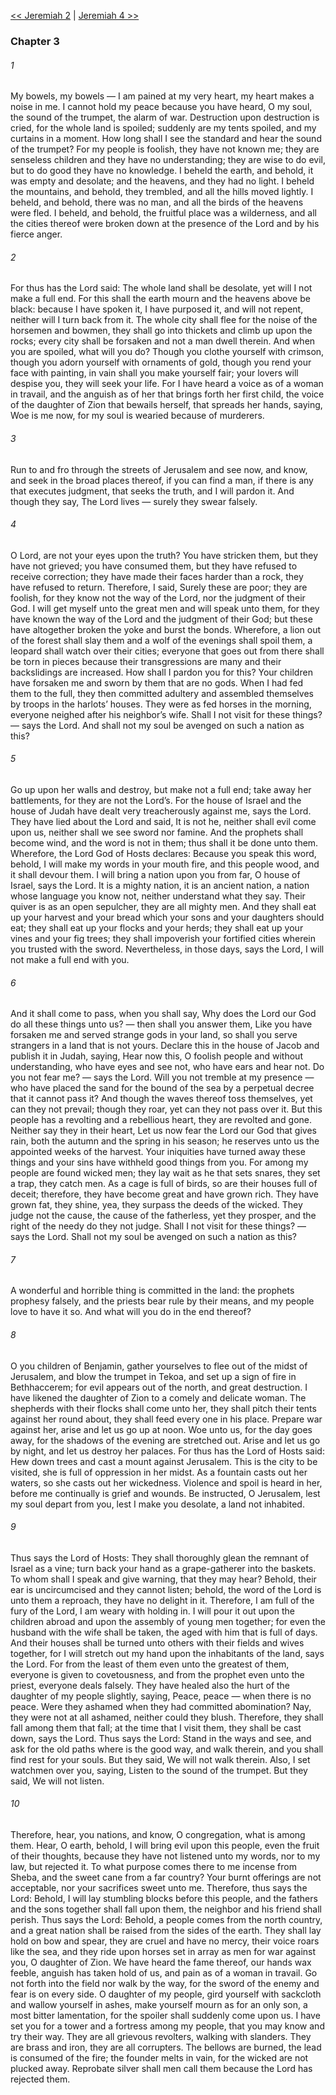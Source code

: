 [<< Jeremiah 2](Jeremiah%202)  |  [Jeremiah 4 >>](Jeremiah%204)

### Chapter 3
###### 1
My bowels, my bowels — I am pained at my very heart, my heart makes a noise in me. I cannot hold my peace because you have heard, O my soul, the sound of the trumpet, the alarm of war. Destruction upon destruction is cried, for the whole land is spoiled; suddenly are my tents spoiled, and my curtains in a moment. How long shall I see the standard and hear the sound of the trumpet? For my people is foolish, they have not known me; they are senseless children and they have no understanding; they are wise to do evil, but to do good they have no knowledge. I beheld the earth, and behold, it was empty and desolate; and the heavens, and they had no light. I beheld the mountains, and behold, they trembled, and all the hills moved lightly. I beheld, and behold, there was no man, and all the birds of the heavens were fled. I beheld, and behold, the fruitful place was a wilderness, and all the cities thereof were broken down at the presence of the Lord and by his fierce anger.

###### 2
For thus has the Lord said: The whole land shall be desolate, yet will I not make a full end. For this shall the earth mourn and the heavens above be black: because I have spoken it, I have purposed it, and will not repent, neither will I turn back from it. The whole city shall flee for the noise of the horsemen and bowmen, they shall go into thickets and climb up upon the rocks; every city shall be forsaken and not a man dwell therein. And when you are spoiled, what will you do? Though you clothe yourself with crimson, though you adorn yourself with ornaments of gold, though you rend your face with painting, in vain shall you make yourself fair; your lovers will despise you, they will seek your life. For I have heard a voice as of a woman in travail, and the anguish as of her that brings forth her first child, the voice of the daughter of Zion that bewails herself, that spreads her hands, saying, Woe is me now, for my soul is wearied because of murderers.

###### 3
Run to and fro through the streets of Jerusalem and see now, and know, and seek in the broad places thereof, if you can find a man, if there is any that executes judgment, that seeks the truth, and I will pardon it. And though they say, The Lord lives — surely they swear falsely.

###### 4
O Lord, are not your eyes upon the truth? You have stricken them, but they have not grieved; you have consumed them, but they have refused to receive correction; they have made their faces harder than a rock, they have refused to return. Therefore, I said, Surely these are poor; they are foolish, for they know not the way of the Lord, nor the judgment of their God. I will get myself unto the great men and will speak unto them, for they have known the way of the Lord and the judgment of their God; but these have altogether broken the yoke and burst the bonds. Wherefore, a lion out of the forest shall slay them and a wolf of the evenings shall spoil them, a leopard shall watch over their cities; everyone that goes out from there shall be torn in pieces because their transgressions are many and their backslidings are increased. How shall I pardon you for this? Your children have forsaken me and sworn by them that are no gods. When I had fed them to the full, they then committed adultery and assembled themselves by troops in the harlots’ houses. They were as fed horses in the morning, everyone neighed after his neighbor’s wife. Shall I not visit for these things? — says the Lord. And shall not my soul be avenged on such a nation as this?

###### 5
Go up upon her walls and destroy, but make not a full end; take away her battlements, for they are not the Lord’s. For the house of Israel and the house of Judah have dealt very treacherously against me, says the Lord. They have lied about the Lord and said, It is not he, neither shall evil come upon us, neither shall we see sword nor famine. And the prophets shall become wind, and the word is not in them; thus shall it be done unto them. Wherefore, the Lord God of Hosts declares: Because you speak this word, behold, I will make my words in your mouth fire, and this people wood, and it shall devour them. I will bring a nation upon you from far, O house of Israel, says the Lord. It is a mighty nation, it is an ancient nation, a nation whose language you know not, neither understand what they say. Their quiver is as an open sepulcher, they are all mighty men. And they shall eat up your harvest and your bread which your sons and your daughters should eat; they shall eat up your flocks and your herds; they shall eat up your vines and your fig trees; they shall impoverish your fortified cities wherein you trusted with the sword. Nevertheless, in those days, says the Lord, I will not make a full end with you.

###### 6
And it shall come to pass, when you shall say, Why does the Lord our God do all these things unto us? — then shall you answer them, Like you have forsaken me and served strange gods in your land, so shall you serve strangers in a land that is not yours. Declare this in the house of Jacob and publish it in Judah, saying, Hear now this, O foolish people and without understanding, who have eyes and see not, who have ears and hear not. Do you not fear me? — says the Lord. Will you not tremble at my presence — who have placed the sand for the bound of the sea by a perpetual decree that it cannot pass it? And though the waves thereof toss themselves, yet can they not prevail; though they roar, yet can they not pass over it. But this people has a revolting and a rebellious heart, they are revolted and gone. Neither say they in their heart, Let us now fear the Lord our God that gives rain, both the autumn and the spring in his season; he reserves unto us the appointed weeks of the harvest. Your iniquities have turned away these things and your sins have withheld good things from you. For among my people are found wicked men; they lay wait as he that sets snares, they set a trap, they catch men. As a cage is full of birds, so are their houses full of deceit; therefore, they have become great and have grown rich. They have grown fat, they shine, yea, they surpass the deeds of the wicked. They judge not the cause, the cause of the fatherless, yet they prosper, and the right of the needy do they not judge. Shall I not visit for these things? — says the Lord. Shall not my soul be avenged on such a nation as this?

###### 7
A wonderful and horrible thing is committed in the land: the prophets prophesy falsely, and the priests bear rule by their means, and my people love to have it so. And what will you do in the end thereof?

###### 8
O you children of Benjamin, gather yourselves to flee out of the midst of Jerusalem, and blow the trumpet in Tekoa, and set up a sign of fire in Bethhaccerem; for evil appears out of the north, and great destruction. I have likened the daughter of Zion to a comely and delicate woman. The shepherds with their flocks shall come unto her, they shall pitch their tents against her round about, they shall feed every one in his place. Prepare war against her, arise and let us go up at noon. Woe unto us, for the day goes away, for the shadows of the evening are stretched out. Arise and let us go by night, and let us destroy her palaces. For thus has the Lord of Hosts said: Hew down trees and cast a mount against Jerusalem. This is the city to be visited, she is full of oppression in her midst. As a fountain casts out her waters, so she casts out her wickedness. Violence and spoil is heard in her, before me continually is grief and wounds. Be instructed, O Jerusalem, lest my soul depart from you, lest I make you desolate, a land not inhabited.

###### 9
Thus says the Lord of Hosts: They shall thoroughly glean the remnant of Israel as a vine; turn back your hand as a grape-gatherer into the baskets. To whom shall I speak and give warning, that they may hear? Behold, their ear is uncircumcised and they cannot listen; behold, the word of the Lord is unto them a reproach, they have no delight in it. Therefore, I am full of the fury of the Lord, I am weary with holding in. I will pour it out upon the children abroad and upon the assembly of young men together; for even the husband with the wife shall be taken, the aged with him that is full of days. And their houses shall be turned unto others with their fields and wives together, for I will stretch out my hand upon the inhabitants of the land, says the Lord. For from the least of them even unto the greatest of them, everyone is given to covetousness, and from the prophet even unto the priest, everyone deals falsely. They have healed also the hurt of the daughter of my people slightly, saying, Peace, peace — when there is no peace. Were they ashamed when they had committed abomination? Nay, they were not at all ashamed, neither could they blush. Therefore, they shall fall among them that fall; at the time that I visit them, they shall be cast down, says the Lord. Thus says the Lord: Stand in the ways and see, and ask for the old paths where is the good way, and walk therein, and you shall find rest for your souls. But they said, We will not walk therein. Also, I set watchmen over you, saying, Listen to the sound of the trumpet. But they said, We will not listen.

###### 10
Therefore, hear, you nations, and know, O congregation, what is among them. Hear, O earth, behold, I will bring evil upon this people, even the fruit of their thoughts, because they have not listened unto my words, nor to my law, but rejected it. To what purpose comes there to me incense from Sheba, and the sweet cane from a far country? Your burnt offerings are not acceptable, nor your sacrifices sweet unto me. Therefore, thus says the Lord: Behold, I will lay stumbling blocks before this people, and the fathers and the sons together shall fall upon them, the neighbor and his friend shall perish. Thus says the Lord: Behold, a people comes from the north country, and a great nation shall be raised from the sides of the earth. They shall lay hold on bow and spear, they are cruel and have no mercy, their voice roars like the sea, and they ride upon horses set in array as men for war against you, O daughter of Zion. We have heard the fame thereof, our hands wax feeble, anguish has taken hold of us, and pain as of a woman in travail. Go not forth into the field nor walk by the way, for the sword of the enemy and fear is on every side. O daughter of my people, gird yourself with sackcloth and wallow yourself in ashes, make yourself mourn as for an only son, a most bitter lamentation, for the spoiler shall suddenly come upon us. I have set you for a tower and a fortress among my people, that you may know and try their way. They are all grievous revolters, walking with slanders. They are brass and iron, they are all corrupters. The bellows are burned, the lead is consumed of the fire; the founder melts in vain, for the wicked are not plucked away. Reprobate silver shall men call them because the Lord has rejected them.